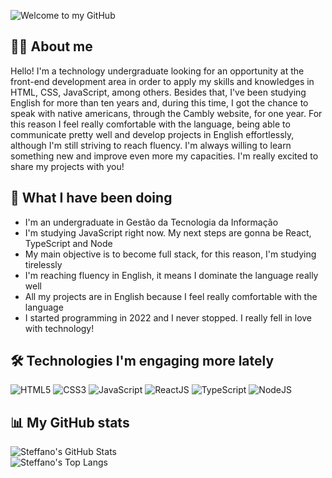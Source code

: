 ![Welcome to my GitHub](/images/welcome-cover.gif)

## 👨‍💻 About me
Hello! I'm a technology undergraduate looking for an opportunity at the front-end development area in order to apply my skills and knowledges in HTML, CSS, JavaScript, among others. Besides that, I've been studying English for more than ten years and, during this time, I got the chance to speak with native americans, through the Cambly website, for one year. For this reason I feel really comfortable with the language, being able to communicate pretty well and develop projects in English effortlessly, although I'm still striving to reach fluency. I'm always willing to learn something new and improve even more my capacities. I'm really excited to share my projects with you!

## 🎯 What I have been doing
- I'm an undergraduate in Gestão da Tecnologia da Informação
- I'm studying JavaScript right now. My next steps are gonna be React, TypeScript and Node
- My main objective is to become full stack, for this reason, I'm studying tirelessly
- I'm reaching fluency in English, it means I dominate the language really well
- All my projects are in English because I feel really comfortable with the language
- I started programming in 2022 and I never stopped. I really fell in love with technology!

## 🛠️ Technologies I'm engaging more lately
![HTML5](https://img.shields.io/badge/HTML5-E34F26?style=for-the-badge&logo=html5&logoColor=white)
![CSS3](https://img.shields.io/badge/CSS3-1572B6?style=for-the-badge&logo=css3&logoColor=white)
![JavaScript](https://img.shields.io/badge/JavaScript-323330?style=for-the-badge&logo=javascript&logoColor=F7DF1E)
![ReactJS](https://img.shields.io/badge/React.js-white?style=for-the-badge&logo=react)
![TypeScript](https://img.shields.io/badge/TypeScript-blue?style=for-the-badge&logo=typescript&logoColor=white)
![NodeJS](https://img.shields.io/badge/Node.js-43853D?style=for-the-badge&logo=node.js&logoColor=white)

## 📊 My GitHub stats
  
![Steffano's GitHub Stats](https://github-readme-stats.vercel.app/api?username=steffano-da-cruz&hide_title=true&card_width=1060&line_height=29&show_icons=true&theme=github_dark)<br />
![Steffano's Top Langs](https://github-readme-stats.vercel.app/api/top-langs/?username=steffano-da-cruz&card_width=1060&layout=normal&theme=github_dark)
